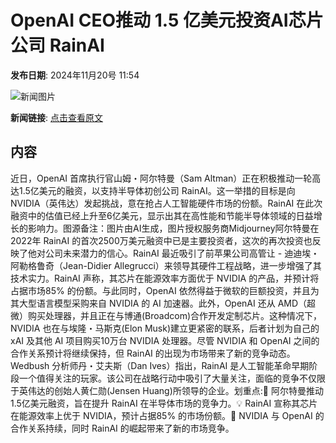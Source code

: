 # ​OpenAI CEO推动 1.5 亿美元投资AI芯片公司 RainAI

**发布日期**: 2024年11月20号 11:54

![新闻图片](https://pic.chinaz.com/picmap/202405201504382287_0.jpg)

**新闻链接**: [点击查看原文](https://www.aibase.com/zh/news/13351)

## 内容

近日，OpenAI 首席执行官山姆・阿尔特曼（Sam Altman）正在积极推动一轮高达1.5亿美元的融资，以支持半导体初创公司 RainAI。这一举措的目标是向 NVIDIA（英伟达）发起挑战，意在抢占人工智能硬件市场的份额。RainAI 在此次融资中的估值已经上升至6亿美元，显示出其在高性能和节能半导体领域的日益增长的影响力。图源备注：图片由AI生成，图片授权服务商Midjourney阿尔特曼在2022年 RainAI 的首次2500万美元融资中已是主要投资者，这次的再次投资也反映了他对公司未来潜力的信心。RainAI 最近吸引了前苹果公司高管让 - 迪迪埃・阿勒格鲁奇（Jean-Didier Allegrucci）来领导其硬件工程战略，进一步增强了其技术实力。RainAI 声称，其芯片在能源效率方面优于 NVIDIA 的产品，并预计将占据市场85% 的份额。与此同时，OpenAI 依然得益于微软的巨额投资，并且为其大型语言模型采购来自 NVIDIA 的 AI 加速器。此外，OpenAI 还从 AMD（超微）购买处理器，并且正在与博通(Broadcom)合作开发定制芯片。这种情况下，NVIDIA 也在与埃隆・马斯克(Elon Musk)建立更紧密的联系，后者计划为自己的 xAI 及其他 AI 项目购买10万台 NVIDIA 处理器。尽管 NVIDIA 和 OpenAI 之间的合作关系预计将继续保持，但 RainAI 的出现为市场带来了新的竞争动态。Wedbush 分析师丹・艾夫斯（Dan Ives）指出，RainAI 是人工智能革命早期阶段一个值得关注的玩家。该公司在战略行动中吸引了大量关注，面临的竞争不仅限于英伟达的创始人黄仁勋(Jensen Huang)所领导的企业。划重点:🌟 阿尔特曼推动1.5亿美元融资，旨在提升 RainAI 在半导体市场的竞争力。💡 RainAI 宣称其芯片在能源效率上优于 NVIDIA，预计占据85% 的市场份额。🚀 NVIDIA 与 OpenAI 的合作关系持续，同时 RainAI 的崛起带来了新的市场竞争。

